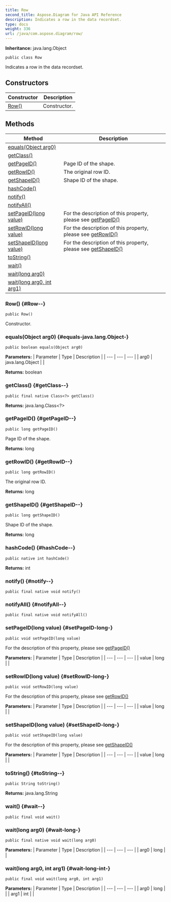 ```yaml
---
title: Row
second_title: Aspose.Diagram for Java API Reference
description: Indicates a row in the data recordset.
type: docs
weight: 336
url: /java/com.aspose.diagram/row/
---
```


**Inheritance:**
java.lang.Object
```
public class Row
```

Indicates a row in the data recordset.
## Constructors

| Constructor | Description |
| --- | --- |
| [Row()](#Row--) | Constructor. |
## Methods

| Method | Description |
| --- | --- |
| [equals(Object arg0)](#equals-java.lang.Object-) |  |
| [getClass()](#getClass--) |  |
| [getPageID()](#getPageID--) | Page ID of the shape. |
| [getRowID()](#getRowID--) | The original row ID. |
| [getShapeID()](#getShapeID--) | Shape ID of the shape. |
| [hashCode()](#hashCode--) |  |
| [notify()](#notify--) |  |
| [notifyAll()](#notifyAll--) |  |
| [setPageID(long value)](#setPageID-long-) | For the description of this property, please see [getPageID()](../../com.aspose.diagram/row\#getPageID--) |
| [setRowID(long value)](#setRowID-long-) | For the description of this property, please see [getRowID()](../../com.aspose.diagram/row\#getRowID--) |
| [setShapeID(long value)](#setShapeID-long-) | For the description of this property, please see [getShapeID()](../../com.aspose.diagram/row\#getShapeID--) |
| [toString()](#toString--) |  |
| [wait()](#wait--) |  |
| [wait(long arg0)](#wait-long-) |  |
| [wait(long arg0, int arg1)](#wait-long-int-) |  |
### Row() {#Row--}
```
public Row()
```


Constructor.

### equals(Object arg0) {#equals-java.lang.Object-}
```
public boolean equals(Object arg0)
```




**Parameters:**
| Parameter | Type | Description |
| --- | --- | --- |
| arg0 | java.lang.Object |  |

**Returns:**
boolean
### getClass() {#getClass--}
```
public final native Class<?> getClass()
```




**Returns:**
java.lang.Class<?>
### getPageID() {#getPageID--}
```
public long getPageID()
```


Page ID of the shape.

**Returns:**
long
### getRowID() {#getRowID--}
```
public long getRowID()
```


The original row ID.

**Returns:**
long
### getShapeID() {#getShapeID--}
```
public long getShapeID()
```


Shape ID of the shape.

**Returns:**
long
### hashCode() {#hashCode--}
```
public native int hashCode()
```




**Returns:**
int
### notify() {#notify--}
```
public final native void notify()
```




### notifyAll() {#notifyAll--}
```
public final native void notifyAll()
```




### setPageID(long value) {#setPageID-long-}
```
public void setPageID(long value)
```


For the description of this property, please see [getPageID()](../../com.aspose.diagram/row\#getPageID--)

**Parameters:**
| Parameter | Type | Description |
| --- | --- | --- |
| value | long |  |

### setRowID(long value) {#setRowID-long-}
```
public void setRowID(long value)
```


For the description of this property, please see [getRowID()](../../com.aspose.diagram/row\#getRowID--)

**Parameters:**
| Parameter | Type | Description |
| --- | --- | --- |
| value | long |  |

### setShapeID(long value) {#setShapeID-long-}
```
public void setShapeID(long value)
```


For the description of this property, please see [getShapeID()](../../com.aspose.diagram/row\#getShapeID--)

**Parameters:**
| Parameter | Type | Description |
| --- | --- | --- |
| value | long |  |

### toString() {#toString--}
```
public String toString()
```




**Returns:**
java.lang.String
### wait() {#wait--}
```
public final void wait()
```




### wait(long arg0) {#wait-long-}
```
public final native void wait(long arg0)
```




**Parameters:**
| Parameter | Type | Description |
| --- | --- | --- |
| arg0 | long |  |

### wait(long arg0, int arg1) {#wait-long-int-}
```
public final void wait(long arg0, int arg1)
```




**Parameters:**
| Parameter | Type | Description |
| --- | --- | --- |
| arg0 | long |  |
| arg1 | int |  |

